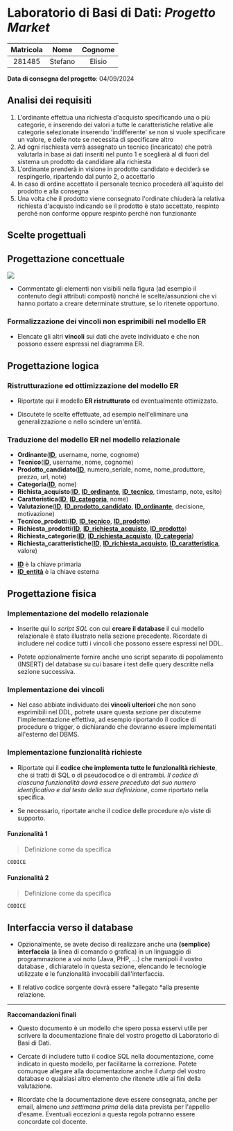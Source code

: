 # Laboratorio di Basi di Dati:  *Progetto Market*

| Matricola | Nome | Cognome |
|:---------:|:----:|:-------:|
| 281485 | Stefano | Elisio |                        

**Data di consegna del progetto**: 04/09/2024

## Analisi dei requisiti

1. L'ordinante effettua una richiesta d'acquisto specificando una o più categorie, e inserendo dei valori a tutte le caratteristiche relative alle categorie selezionate inserendo 'indifferente' se non si vuole specificare un valore, e delle note se necessita di specificare altro
2. Ad ogni rischiesta verrà assegnato un tecnico (incaricato) che potrà valutarla in base ai dati inseriti nel punto 1 e sceglierà al di fuori del sistema un prodotto da candidare alla richiesta
3. L'ordinante prenderà in visione in prodotto candidato e deciderà se respingerlo, ripartendo dal punto 2, o accettarlo
4. In caso di ordine accettato il personale tecnico procederà all'aquisto del prodotto e alla consegna
5. Una volta che il prodotto viene consegnato l'ordinate chiuderà la relativa richiesta d'acquisto indicando se il prodotto è stato accettato, respinto perché non conforme oppure respinto perché non funzionante

## Scelte progettuali 


## Progettazione concettuale

<img src="assets\ER_concettuale.jpeg">

- Commentate gli elementi non visibili nella figura (ad esempio il contenuto degli attributi composti) nonché le scelte/assunzioni che vi hanno portato a creare determinate strutture, se lo ritenete opportuno.

### Formalizzazione dei vincoli non esprimibili nel modello ER

- Elencate gli altri **vincoli** sui dati che avete individuato e che non possono essere espressi nel diagramma ER.

## Progettazione logica

### Ristrutturazione ed ottimizzazione del modello ER

- Riportate qui il modello **ER ristrutturato** ed eventualmente ottimizzato. 

- Discutete le scelte effettuate, ad esempio nell'eliminare una generalizzazione o nello scindere un'entità.

### Traduzione del modello ER nel modello relazionale

* **Ordinante**(**<ins>ID</ins>**, username, nome, cognome)
* **Tecnico**(**<ins>ID</ins>**, username, nome, cognome)
* **Prodotto_candidato**(**<ins>ID</ins>**, numero_seriale, nome, nome_produttore, prezzo, url, note)
* **Categoria**(**<ins>ID</ins>**, nome)
* **Richista_acquisto**(**<ins>ID</ins>**, **<ins>ID_ordinante</ins>**, **<ins>ID_tecnico</ins>**, timestamp, note, esito)
* **Caratteristica**(**<ins>ID</ins>**, **<ins>ID_categoria</ins>**, nome)
* **Valutazione**(**<ins>ID</ins>**, **<ins>ID_prodotto_candidato</ins>**, **<ins>ID_ordinante</ins>**, decisione, motivazione)
* **Tecnico_prodotti**(**<ins>ID</ins>**, **<ins>ID_tecnico</ins>**, **<ins>ID_prodotto</ins>**)
* **Richiesta_prodotti**(**<ins>ID</ins>**, **<ins>ID_richiesta_acquisto</ins>**, **<ins>ID_prodotto</ins>**)
* **Richiesta_categorie**(**<ins>ID</ins>**, **<ins>ID_richiesta_acquisto</ins>**, **<ins>ID_categoria</ins>**)
* **Richiesta_caratteristiche**(**<ins>ID</ins>**, **<ins>ID_richiesta_acquisto</ins>**, **<ins>ID_caratteristica</ins>**, valore)

- **<ins>ID</ins>** è la chiave primaria
- **<ins>ID_entità</ins>** è la chiave esterna

## Progettazione fisica

### Implementazione del modello relazionale

- Inserite qui lo *script SQL* con cui **creare il database** il cui modello relazionale è stato illustrato nella sezione precedente. Ricordate di includere nel codice tutti
  i vincoli che possono essere espressi nel DDL. 

- Potete opzionalmente fornire anche uno script separato di popolamento (INSERT) del database su cui basare i test delle query descritte nella sezione successiva.

### Implementazione dei vincoli

- Nel caso abbiate individuato dei **vincoli ulteriori** che non sono esprimibili nel DDL, potrete usare questa sezione per discuterne l'implementazione effettiva, ad esempio riportando il codice di procedure o trigger, o dichiarando che dovranno essere implementati all'esterno del DBMS.

### Implementazione funzionalità richieste

- Riportate qui il **codice che implementa tutte le funzionalità richieste**, che si tratti di SQL o di pseudocodice o di entrambi. *Il codice di ciascuna funzionalità dovrà essere preceduto dal suo numero identificativo e dal testo della sua definizione*, come riportato nella specifica.

- Se necessario, riportate anche il codice delle procedure e/o viste di supporto.

#### Funzionalità 1

> Definizione come da specifica

```sql
CODICE
```

#### Funzionalità 2

> Definizione come da specifica

```sql
CODICE
```

## Interfaccia verso il database

- Opzionalmente, se avete deciso di realizzare anche una **(semplice) interfaccia** (a linea di comando o grafica) in un linguaggio di programmazione a voi noto (Java, PHP, ...) che manipoli il vostro database , dichiaratelo in questa sezione, elencando
  le tecnologie utilizzate e le funzionalità invocabili dall'interfaccia. 

- Il relativo codice sorgente dovrà essere *allegato *alla presente relazione.

-----

**Raccomandazioni finali**

- Questo documento è un modello che spero possa esservi utile per scrivere la documentazione finale del vostro progetto di Laboratorio di Basi di Dati.

- Cercate di includere tutto il codice SQL nella documentazione, come indicato in questo modello, per facilitarne la correzione. Potete comunque allegare alla documentazione anche il *dump* del vostro database o qualsiasi altro elemento che ritenete utile ai fini della valutazione.

- Ricordate che la documentazione deve essere consegnata, anche per email, almeno *una settimana prima* della data prevista per l'appello d'esame. Eventuali eccezioni a questa regola potranno essere concordate col docente.
